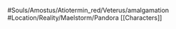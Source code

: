 #Souls/Amostus/Atiotermin_red/Veterus/amalgamation
#Location/Reality/Maelstorm/Pandora 
[[Characters]]